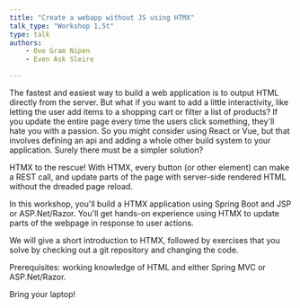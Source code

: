 ```yaml
---
title: "Create a webapp without JS using HTMX"
talk_type: "Workshop 1,5t"
type: talk
authors:
    - Ove Gram Nipen
    - Even Ask Sleire

---
```

The fastest and easiest way to build a web application is to output HTML directly from the server. But what if you want to add a little interactivity, like letting the user add items to a shopping cart or filter a list of products? If you update the entire page every time the users click something, they'll hate you with a passion. So you might consider using React or Vue, but that involves defining an api and adding a whole other build system to your application. Surely there must be a simpler solution?

HTMX to the rescue! With HTMX, every button (or other element) can make a REST call, and update parts of the page with server-side rendered HTML without the dreaded page reload. 

In this workshop, you'll build a HTMX application using Spring Boot and JSP or ASP.Net/Razor. You'll get hands-on experience using HTMX to update parts of the webpage in response to user actions. 

We will give a short introduction to HTMX, followed by exercises that you solve by checking out a git repository and changing the code. 

Prerequisites: working knowledge of HTML and either Spring MVC or ASP.Net/Razor. 

Bring your laptop!
